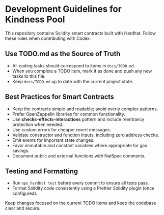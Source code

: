 # Development Guidelines for Kindness Pool

This repository contains Solidity smart contracts built with Hardhat. Follow these rules when contributing with Codex:

## Use TODO.md as the Source of Truth
- All coding tasks should correspond to items in `docs/TODO.md`.
- When you complete a TODO item, mark it as done and push any new tasks to this file.
- Keep `docs/TODO.md` up to date with the current project state.

## Best Practices for Smart Contracts
- Keep the contracts simple and readable; avoid overly complex patterns.
- Prefer OpenZeppelin libraries for common functionality.
- Use **checks-effects-interactions** pattern and include reentrancy protection when needed.
- Use custom errors for cheaper revert messages.
- Validate constructor and function inputs, including zero address checks.
- Emit events for important state changes.
- Favor immutable and constant variables where appropriate for gas savings.
- Document public and external functions with NatSpec comments.

## Testing and Formatting
- Run `npx hardhat test` before every commit to ensure all tests pass.
- Format Solidity code consistently using a Prettier Solidity plugin (once configured).

Keep changes focused on the current TODO items and keep the codebase clear and secure.
